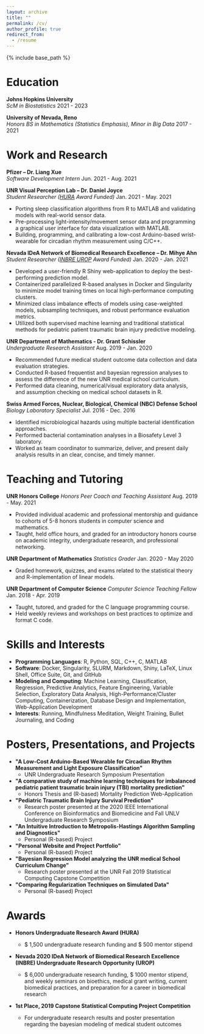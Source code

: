 ```yaml
---
layout: archive
title: ""
permalink: /cv/
author_profile: true
redirect_from:
  - /resume
---
```


{% include base_path %}

Education
======
__Johns Hopkins University__ <br />
_ScM in Biostatistics_ 2021 - 2023

__University of Nevada, Reno__ <br />
_Honors BS in Mathematics (Statistics Emphasis), Minor in Big Data_ 2017 - 2021

Work and Research
======
__Pfizer – Dr. Liang Xue__ <br />
_Software Development Intern_ Jun. 2021 - Aug. 2021

__UNR Visual Perception Lab – Dr. Daniel Joyce__ <br />
_Student Researcher ([HURA](https://www.unr.edu/undergradresearch/opportunities/hura) Award Funded)_ Jan. 2021 - May. 2021 
* Porting sleep classification algorithms from R to MATLAB and validating models with real-world sensor data.
* Pre-processing light-intensity/movement sensor data and programming a graphical user interface for data visualization with MATLAB.
* Building, programming, and calibrating a low-cost Arduino-based wrist-wearable for circadian rhythm measurement using C/C++.

__Nevada IDeA Network of Biomedical Research Excellence – Dr. Mihye Ahn__ <br />
_Student Researcher ([INBRE UROP](https://med.unr.edu/inbre/programs-and-projects/student-training-programs/undergraduate-program) Award Funded)_ Jan. 2020 - Jan. 2021
* Developed a user-friendly R Shiny web-application to deploy the best-performing prediction model.
* Containerized parallelized R-based analyses in Docker and Singularity to minimize model training times on local high-performance computing clusters.
* Minimized class imbalance effects of models using case-weighted models, subsampling techniques, and robust performance evaluation metrics.
* Utilized both supervised machine learning and traditional statistical methods for pediatric patient traumatic brain injury predictive modeling.

__UNR Department of Mathematics - Dr. Grant Schissler__ <br />
_Undergraduate Research Assistant_ Aug. 2019 - Jan. 2020
* Recommended future medical student outcome data collection and data evaluation strategies.
* Conducted R-based frequentist and bayesian regression analyses to assess the difference of the new UNR medical school curriculum.
* Performed data cleaning, numerical/visual exploratory data analysis, and assumption checking on medical school datasets in R.

__Swiss Armed Forces, Nuclear, Biological, Chemical (NBC) Defense School__ <br />
_Biology Laboratory Specialist_ Jul. 2016 - Dec. 2016
* Identified microbiological hazards using multiple bacterial identification approaches.
* Performed bacterial contamination analyses in a Biosafety Level 3 laboratory.
* Worked as team coordinator to summarize, deliver, and present daily analysis results in an clear, concise, and timely manner. 
  
  
Teaching and Tutoring
======

__UNR Honors College__
_Honors Peer Coach and Teaching Assistant_ Aug. 2019 - May. 2021
* Provided individual academic and professional mentorship and guidance to cohorts of 5-8 honors students in computer science and mathematics.
* Taught, held office hours, and graded for an introductory honors course on academic integrity, undergraduate research, and professional networking.
  
__UNR Department of Mathematics__
_Statistics Grader_ Jan. 2020 - May 2020
- Graded homework, quizzes, and exams related to the statistical theory and R-implementation of linear models.  

__UNR Department of Computer Science__
_Computer Science Teaching Fellow_ Jan. 2018 - Apr. 2019
- Taught, tutored, and graded for the C language programming course.
- Held weekly reviews and workshops on best practices to optimize and format C code.

Skills and Interests
======
* __Programming Languages__: R, Python, SQL, C++, C, MATLAB
* __Software__: Docker, Singularity, SLURM, Markdown, Shiny, LaTeX, Linux Shell, Office Suite, Git, and GitHub
* __Modeling and Computing__: Machine Learning, Classification, Regression, Predictive Analytics, Feature Engineering, Variable Selection, Exploratory Data Analysis, High-Performance/Cluster Computing, Containerization, Database Design and Implementation, Web-Application Development
* __Interests__: Running, Mindfulness Meditation, Weight Training, Bullet Journaling, and Coding


Posters, Presentations, and Projects
======
* __"A Low-Cost Arduino-Based Wearable for Circadian Rhythm Measurement and Light Exposure Classification"__
  * UNR Undergraduate Research Symposium Presentation
* __"A comparative study of machine learning techniques for imbalanced pediatric patient traumatic brain injury (TBI) mortality prediction"__
  * Honors Thesis and \(R-based\) Mortality Prediction Web-Application
* __"Pediatric Traumatic Brain Injury Survival Prediction"__
  * Research poster presented at the 2020 IEEE International Conference on Bioinformatics and Biomedicine and Fall UNLV Undergraduate Research Symposium
* __"An Intuitive Introduction to Metropolis-Hastings Algorithm Sampling and Diagnostics"__
  * Personal \(R-based\) Project 
* __"Personal Website and Project Portfolio"__
  * Personal \(R-based\) Project
* __"Bayesian Regression Model analyzing the UNR medical School Curriculum Change"__
  * Research poster presented at the UNR Fall 2019 Statistical Computing Capstone Competition
* __"Comparing Regularization Techniques on Simulated Data"__
  * Personal (R-based) Project
  
Awards
======
* __Honors Undergraduate Research Award (HURA)__
  * \$ 1,500 undergraduate research funding and \$ 500 mentor stipend

* __Nevada 2020 IDeA Network of Biomedical Research Excellence (INBRE) Undergraduate Research Opportunity (UROP)__
  * \$ 6,000 undergraduate research funding, \$ 1000 mentor stipend, and weekly seminars on bioethics, medical grant writing, current biomedical practices, and preparation for a career in biomedical research
  
* __1st Place, 2019 Capstone Statistical Computing Project Competition__
  * For undergraduate research results and poster presentation regarding the bayesian modeling of medical student outcomes